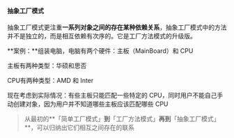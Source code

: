 
#### 抽象工厂模式

抽象工厂模式更注重**一系列对象之间的存在某种依赖关系**，抽象工厂模式中的方法并不是独立的，而是相互依赖有次序的。它是工厂方法模式的升级版。



**案例：**组装电脑，电脑有两个硬件：主板（MainBoard）和 CPU

主板有两种类型：华硕和思否

CPU有两种类型：AMD 和 Inter

现在考虑到实际情况：有些主板只能匹配一些特定的 CPU，同时用户不能自己手动创建对象，因为用户并不知道哪些主板应该匹配哪些 CPU

> 从最初的**「简单工厂模式」**到**「工厂方法模式」**再到**「抽象工厂模式」**，可以归纳出它们相互之间存在的联系